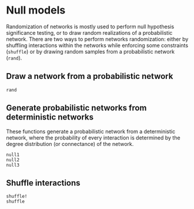 # Null models

Randomization of networks is mostly used to perform null hypothesis significance
testing, or to draw random realizations of a probabilistic network. There are
two ways to perform networks randomization: either by shuffling interactions
within the networks while enforcing some constraints (`shuffle`) or by drawing
random samples from a probabilistic network (`rand`).

## Draw a network from a probabilistic network

```@docs
rand
```

## Generate probabilistic networks from deterministic networks

These functions generate a probabilistic network from a deterministic network,
where the probability of every interaction is determined by the degree
distribution (or connectance) of the network.

```@docs
null1
null2
null3
```

## Shuffle interactions

```@docs
shuffle!
shuffle
```


